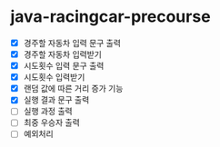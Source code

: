 # java-racingcar-precourse

- [X] 경주할 자동차 입력 문구 출력
- [X] 경주할 자동차 입력받기
- [X] 시도횟수 입력 문구 출력
- [X] 시도횟수 입력받기
- [X] 랜덤 값에 따른 거리 증가 기능
- [X] 실행 결과 문구 출력
- [ ] 실행 과정 출력
- [ ] 최중 우승자 출력 
- [ ] 예외처리